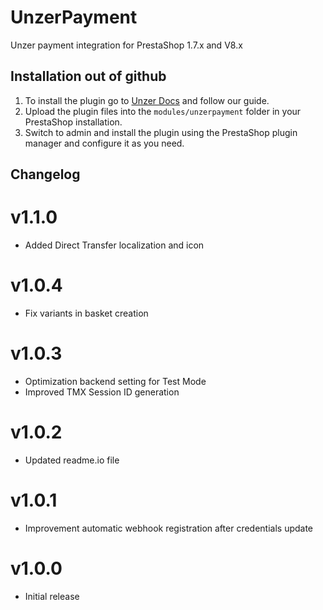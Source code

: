 # UnzerPayment

Unzer payment integration for PrestaShop 1.7.x and V8.x

## Installation out of github

1. To install the plugin go to <a href="https://docs.unzer.com/plugins/#PrestaShop" target="_blank">Unzer Docs</a> and follow our guide.
2. Upload the plugin files into the `modules/unzerpayment` folder in your PrestaShop installation.
3. Switch to admin and install the plugin using the PrestaShop plugin manager and configure it as you need.

## Changelog

# v1.1.0
* Added Direct Transfer localization and icon

# v1.0.4
* Fix variants in basket creation

# v1.0.3
* Optimization backend setting for Test Mode
* Improved TMX Session ID generation

# v1.0.2
* Updated readme.io file

# v1.0.1
* Improvement automatic webhook registration after credentials update

# v1.0.0
* Initial release
